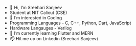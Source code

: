 - 👋 Hi, I’m Sreehari Sanjeev
- Student at NIT Calicut (CSE)
- 👀 I’m interested in Coding
- Programming Languages - C, C++, Python, Dart, JavaScript
- Hardware Langauges - Verilog
- 🌱 I’m currently learning Flutter and MERN
- 📫 Hit me up on Linkedin (Sreehari Sanjeev)

